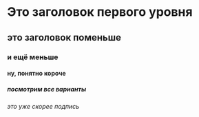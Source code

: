 # Это заголовок первого уровня
## это заголовок поменьше
### и ещё меньше
#### ну, понятно короче
##### посмотрим все варианты
###### это уже скорее подпись
